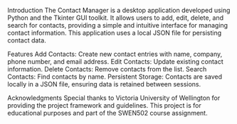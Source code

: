 Introduction
The Contact Manager is a desktop application developed using Python and the Tkinter GUI toolkit. It allows users to add, edit, delete, and search for contacts, providing a simple and intuitive interface for managing contact information. This application uses a local JSON file for persisting contact data.

Features
Add Contacts: Create new contact entries with name, company, phone number, and email address.
Edit Contacts: Update existing contact information.
Delete Contacts: Remove contacts from the list.
Search Contacts: Find contacts by name.
Persistent Storage: Contacts are saved locally in a JSON file, ensuring data is retained between sessions.

Acknowledgments
Special thanks to Victoria University of Wellington for providing the project framework and guidelines. 
This project is for educational purposes and part of the SWEN502 course assignment.
